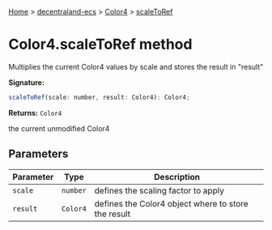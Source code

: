 [Home](./index) &gt; [decentraland-ecs](./decentraland-ecs.md) &gt; [Color4](./decentraland-ecs.color4.md) &gt; [scaleToRef](./decentraland-ecs.color4.scaletoref.md)

# Color4.scaleToRef method

Multiplies the current Color4 values by scale and stores the result in "result"

**Signature:**
```javascript
scaleToRef(scale: number, result: Color4): Color4;
```
**Returns:** `Color4`

the current unmodified Color4

## Parameters

|  Parameter | Type | Description |
|  --- | --- | --- |
|  `scale` | `number` | defines the scaling factor to apply |
|  `result` | `Color4` | defines the Color4 object where to store the result |

